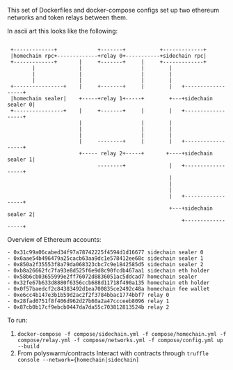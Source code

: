 This set of Dockerfiles and docker-compose configs set up two ethereum networks and
token relays between them.

In ascii art this looks like the following:

```

 +-------------+             +-------+           +-------------+
 |homechain rpc+-------------+relay 0+-----------+sidechain rpc|
 +-------------+       |     +-------+     |     +-------------+
        |              |                   |        |
        |              |                   |        |
        |              |                   |        |
 +----------------+    |     +-------+     |        |   +------------------+
 |homechain sealer|    +-----+relay 1+-----+        +---+sidechain sealer 0|
 +----------------+    |     +-------+     |        |   +------------------+
                       |                   |        |
                       |                   |        |
                       |                   |        |
                       |     --------+     |        |   +------------------+
                       +----- relay 2+-----+       +----+sidechain sealer 1|
                             --------+              |   +------------------+
                                                    |
                                                    |
                                                    |
                                                    |   +------------------+
                                                    +---+sidechain sealer 2|
                                                        +------------------+
```

Overview of Ethereum accounts:

```
- 0x31c99a06cabed34f97a78742225f4594d1d16677 sidechain sealer 0
- 0x6aae54b496479a25cacb63aa9dc1e578412ee68c sidechain sealer 1
- 0x850a2f35553f8a79da068323cbc7c9e1842585d5 sidechain sealer 2
- 0xb8a26662fc7fa93e8d525f6e9d8c90fcdb467aa1 sidechain eth holder
- 0x58b6cb03655999e2ff76072d8836051ac5ddcad7 homechain sealer
- 0x32fe67b633d8880f6356ccb688d11718f490a135 homechain eth holder
- 0x0f57baedcf2c84383492d1ea700835ce2492c48a homechain fee wallet
- 0xe6cc4b147e3b1b59d2ac2f2f3784bbac1774bbf7 relay 0
- 0x28fad0751f8f406d962d27b60a2a47ccceeb8096 relay 1
- 0x87cb0b17cf9ebcb0447da7da55c703812813524b relay 2
```

To run:

1. `docker-compose -f compose/sidechain.yml -f compose/homechain.yml -f compose/relay.yml -f compose/networks.yml -f compose/config.yml up --build`
1. From polyswarm/contracts Interact with contracts through `truffle console --network={homechain|sidechain]`

